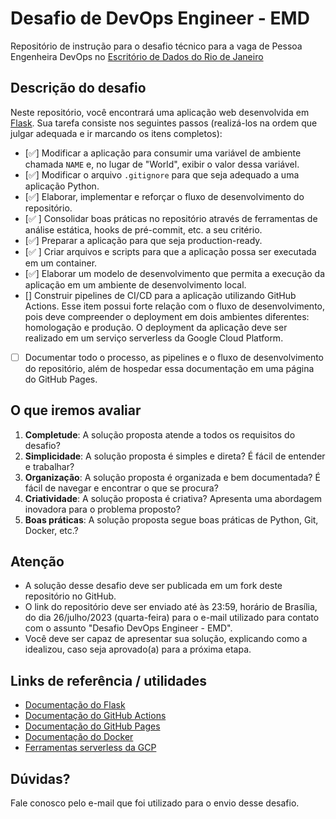 # Desafio de DevOps Engineer - EMD

Repositório de instrução para o desafio técnico para a vaga de Pessoa Engenheira DevOps no [Escritório de Dados do Rio de Janeiro](https://dados.rio)

<!-- todo: daqui pra baixo -->

## Descrição do desafio

Neste repositório, você encontrará uma aplicação web desenvolvida em [Flask](https://flask.palletsprojects.com/). Sua tarefa consiste nos seguintes passos (realizá-los na ordem que julgar adequada e ir marcando os itens completos):

- [✅] Modificar a aplicação para consumir uma variável de ambiente chamada `NAME` e, no lugar de "World", exibir o valor dessa variável.
- [✅] Modificar o arquivo `.gitignore` para que seja adequado a uma aplicação Python.
- [✅] Elaborar, implementar e reforçar o fluxo de desenvolvimento do repositório.
- [✅ ] Consolidar boas práticas no repositório através de ferramentas de análise estática, hooks de pré-commit, etc. a seu critério.
- [✅] Preparar a aplicação para que seja production-ready.
- [✅ ] Criar arquivos e scripts para que a aplicação possa ser executada em um container.
- [✅] Elaborar um modelo de desenvolvimento que permita a execução da aplicação em um ambiente de desenvolvimento local.
- [] Construir pipelines de CI/CD para a aplicação utilizando GitHub Actions. Esse item possui forte relação com o fluxo de desenvolvimento, pois deve compreender o deployment em dois ambientes diferentes: homologação e produção. O deployment da aplicação deve ser realizado em um serviço serverless da Google Cloud Platform.
- [ ] Documentar todo o processo, as pipelines e o fluxo de desenvolvimento do repositório, além de hospedar essa documentação em uma página do GitHub Pages.

## O que iremos avaliar

1. **Completude**: A solução proposta atende a todos os requisitos do desafio?
2. **Simplicidade**: A solução proposta é simples e direta? É fácil de entender e trabalhar?
3. **Organização**: A solução proposta é organizada e bem documentada? É fácil de navegar e encontrar o que se procura?
4. **Criatividade**: A solução proposta é criativa? Apresenta uma abordagem inovadora para o problema proposto?
5. **Boas práticas**: A solução proposta segue boas práticas de Python, Git, Docker, etc.?

## Atenção

- A solução desse desafio deve ser publicada em um fork deste repositório no GitHub.
- O link do repositório deve ser enviado até às 23:59, horário de Brasília, do dia 26/julho/2023 (quarta-feira) para o e-mail utilizado para contato com o assunto "Desafio DevOps Engineer - EMD".
- Você deve ser capaz de apresentar sua solução, explicando como a idealizou, caso seja aprovado(a) para a próxima etapa.

## Links de referência / utilidades

- [Documentação do Flask](https://flask.palletsprojects.com/en/2.3.x/)
- [Documentação do GitHub Actions](https://docs.github.com/en/actions)
- [Documentação do GitHub Pages](https://docs.github.com/en/pages)
- [Documentação do Docker](https://docs.docker.com/)
- [Ferramentas serverless da GCP](https://cloud.google.com/serverless)

## Dúvidas?

Fale conosco pelo e-mail que foi utilizado para o envio desse desafio.
